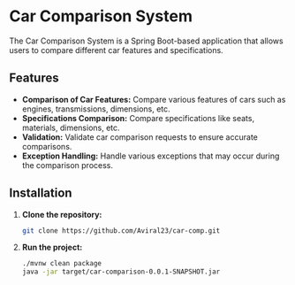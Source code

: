 # Car Comparison System

The Car Comparison System is a Spring Boot-based application that allows users to compare different car features and specifications.

## Features

- **Comparison of Car Features:** Compare various features of cars such as engines, transmissions, dimensions, etc.
- **Specifications Comparison:** Compare specifications like seats, materials, dimensions, etc.
- **Validation:** Validate car comparison requests to ensure accurate comparisons.
- **Exception Handling:** Handle various exceptions that may occur during the comparison process.

## Installation

1. **Clone the repository:**
   ```bash
   git clone https://github.com/Aviral23/car-comp.git
2. **Run the project:**
    ```bash
    ./mvnw clean package
    java -jar target/car-comparison-0.0.1-SNAPSHOT.jar
